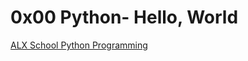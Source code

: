# 0x00 Python- Hello, World
[ALX School Python Programming](https://github.com/iamGpower/alx-higher_level_programming)

